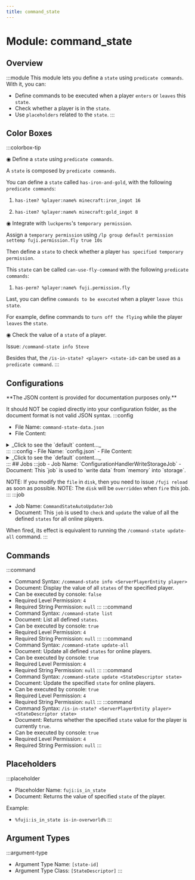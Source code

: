 ```yaml
---
title: command_state
---
```



# Module: command_state

## Overview
:::module
This module lets you define a `state` using `predicate commands`.
With it, you can:
- Define commands to be executed when a player `enters` or `leaves` this `state`.
- Check whether a player is in the `state`.
- Use `placeholders` related to the `state`.
:::
## Color Boxes

:::colorbox-tip

◉ Define a `state` using `predicate commands`.

A `state` is composed by `predicate commands`.



You can define a `state` called `has-iron-and-gold`, with the following `predicate commands`:

1. `has-item? %player:name% minecraft:iron_ingot 16`

2. `has-item? %player:name% minecraft:gold_ingot 8`



◉ Integrate with `luckperms`'s `temporary permission`.

Assign a `temporary permission` using `/lp group default permission settemp fuji.permission.fly true 10s`



Then define a `state` to check whether a player `has specified temporary permission`.

This `state` can be called `can-use-fly-command` with the following `predicate commands`:

1. `has-perm? %player:name% fuji.permission.fly`



Last, you can define `commands to be executed` when a player `leave this state`.

For example, define commands to `turn off the flying` while the player `leaves` the `state`.



◉ Check the value of a `state` of a player.

Issue: `/command-state info Steve`



Besides that, the `/is-in-state? <player> <state-id>` can be used as a `predicate command`.
:::

## Configurations
<Admonition type="warning" icon="" title="">
**The JSON content is provided for documentation purposes only.**

It should NOT be copied directly into your configuration folder, as the document format is not valid JSON syntax.
</Admonition>
:::config
- File Name: `command-state-data.json`
- File Content: 
<details>

<summary>_Click to see the `default` content..._</summary>

```json showLineNumbers title="config/fuji/modules/command_state/command-state-data.json"
{
  "player_states_map": {}
}
```
</details>
:::
:::config
- File Name: `config.json`
- File Content: 
<details>

<summary>_Click to see the `default` content..._</summary>

```json showLineNumbers title="config/fuji/modules/command_state/config.json"
{
  "state_descriptors": [
    {
      "enable": true,
      "id": "is-in-overworld",
      "definition": {
        "predicate_commands": [
          "is-in-world? %player:name% minecraft:overworld"
        ]
      },
      "update_interval_seconds": 3,
      "events": {
        "on_enter_this_state_commands": [
          "send-message %player:name% <green>You entered the overworld dimension."
        ],
        "on_leave_this_state_commands": [
          "send-message %player:name% <green>You left the overworld dimension."
        ]
      }
    },
    {
      "enable": true,
      "id": "has-iron-and-gold",
      "definition": {
        "predicate_commands": [
          "has-item? %player:name% minecraft:iron_ingot 16",
          "has-item? %player:name% minecraft:gold_ingot 8"
        ]
      },
      "update_interval_seconds": 3,
      "events": {
        "on_enter_this_state_commands": [
          "send-message %player:name% <green>You have `iron_ingot x 16` and `gold_ingot x 8`."
        ],
        "on_leave_this_state_commands": [
          "send-message %player:name% <green>You don't have `iron_ingot x 16` and `gold_ingot x 8`."
        ]
      }
    },
    {
      "enable": true,
      "id": "can-use-fly-command",
      "definition": {
        "predicate_commands": [
          "has-perm? %player:name% fuji.permission.fly"
        ]
      },
      "update_interval_seconds": 3,
      "events": {
        "on_enter_this_state_commands": [
          "send-message %player:name% <green>You have gained access to `/fly` command."
        ],
        "on_leave_this_state_commands": [
          "send-message %player:name% <red>You temporary `/fly` command access has expired.",
          "run as fake-op %player:name% fly false"
        ]
      }
    }
  ]
}
```
</details>
:::
## Jobs
:::job
- Job Name: `ConfigurationHandlerWriteStorageJob`
- Document: This `job` is used to `write data` from `memory` into `storage`.

NOTE: If you modify the `file` in `disk`, then you need to issue `/fuji reload` as soon as possible.
NOTE: The `disk` will be `overridden` when `fire` this job.
:::
:::job
- Job Name: `CommandStateAutoUpdaterJob`
- Document: This `job` is used to `check` and `update` the value of all the defined `states` for all online players.

When fired, its effect is equivalent to running the `/command-state update-all` command.
:::
## Commands
:::command
- Command Syntax: `/command-state info <ServerPlayerEntity player>`
- Document: Display the value of all `states` of the specified player.
- Can be executed by console: `false`
- Required Level Permission: `4`
- Required String Permission: `null`
:::
:::command
- Command Syntax: `/command-state list`
- Document: List all defined `states`.
- Can be executed by console: `true`
- Required Level Permission: `4`
- Required String Permission: `null`
:::
:::command
- Command Syntax: `/command-state update-all`
- Document: Update all defined `states` for online players.
- Can be executed by console: `true`
- Required Level Permission: `4`
- Required String Permission: `null`
:::
:::command
- Command Syntax: `/command-state update <StateDescriptor state>`
- Document: Update the specified `state` for online players.
- Can be executed by console: `true`
- Required Level Permission: `4`
- Required String Permission: `null`
:::
:::command
- Command Syntax: `/is-in-state? <ServerPlayerEntity player> <StateDescriptor state>`
- Document: Returns whether the specified `state` value for the player is currently `true`.
- Can be executed by console: `true`
- Required Level Permission: `4`
- Required String Permission: `null`
:::
## Placeholders
:::placeholder
- Placeholder Name: `fuji:is_in_state`
- Document: Returns the value of specified `state` of the player.

Example:
- `%fuji:is_in_state is-in-overworld%`
:::
## Argument Types
:::argument-type
- Argument Type Name: `[state-id]`
- Argument Type Class: `[StateDescriptor]`
:::
